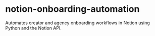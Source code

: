 # notion-onboarding-automation
Automates creator and agency onboarding workflows in Notion using Python and the Notion API.
